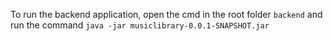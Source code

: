 To run the backend application, open the cmd in the root folder `backend` and run the command `java -jar musiclibrary-0.0.1-SNAPSHOT.jar`